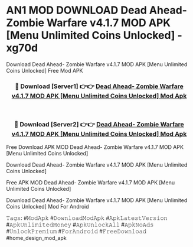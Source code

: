 # AN1 MOD DOWNLOAD Dead Ahead- Zombie Warfare v4.1.7 MOD APK [Menu Unlimited Coins Unlocked] - xg70d
Download Dead Ahead- Zombie Warfare v4.1.7 MOD APK [Menu Unlimited Coins Unlocked] Free Mod APK

<div align="center">
<h3>🔴 Download [Server1] 👉👉 <a href="https://apk-comot.site?title=Dead_Ahead-_Zombie_Warfare_v4.1.7_MOD_APK_[Menu_Unlimited_Coins_Unlocked]">Dead Ahead- Zombie Warfare v4.1.7 MOD APK [Menu Unlimited Coins Unlocked] Mod Apk</a></h3><br>

<h3>🔴 Download [Server2] 👉👉 <a href="https://apk-comot.site?title=Dead_Ahead-_Zombie_Warfare_v4.1.7_MOD_APK_[Menu_Unlimited_Coins_Unlocked]">Dead Ahead- Zombie Warfare v4.1.7 MOD APK [Menu Unlimited Coins Unlocked] Mod Apk</a></h3>
</div>


Free Download APK MOD Dead Ahead- Zombie Warfare v4.1.7 MOD APK [Menu Unlimited Coins Unlocked]

Download Dead Ahead- Zombie Warfare v4.1.7 MOD APK [Menu Unlimited Coins Unlocked] 

Free APK MOD Dead Ahead- Zombie Warfare v4.1.7 MOD APK [Menu Unlimited Coins Unlocked] 

Download Dead Ahead- Zombie Warfare v4.1.7 MOD APK [Menu Unlimited Coins Unlocked] Mod For Android

𝚃𝚊𝚐𝚜: #𝙼𝚘𝚍𝙰𝚙𝚔 #𝙳𝚘𝚠𝚗𝚕𝚘𝚊𝚍𝙼𝚘𝚍𝙰𝚙𝚔 #𝙰𝚙𝚔𝙻𝚊𝚝𝚎𝚜𝚝𝚅𝚎𝚛𝚜𝚒𝚘𝚗 #𝙰𝚙𝚔𝚄𝚗𝚕𝚒𝚖𝚒𝚝𝚎𝚍𝙼𝚘𝚗𝚎𝚢 #𝙰𝚙𝚔𝚄𝚗𝚕𝚘𝚌𝚔𝙰𝚕𝚕 #𝙰𝚙𝚔𝙽𝚘𝙰𝚍𝚜 #𝚄𝚗𝚕𝚘𝚌𝚔𝙿𝚛𝚎𝚖𝚒𝚞𝚖 #𝙵𝚘𝚛𝙰𝚗𝚍𝚛𝚘𝚒𝚍 #𝙵𝚛𝚎𝚎𝙳𝚘𝚠𝚗𝚕𝚘𝚊𝚍 #home_design_mod_apk